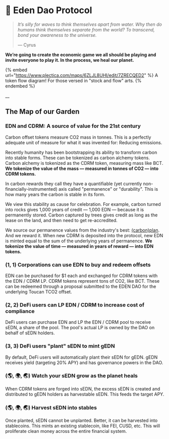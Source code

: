 # 🌟 Eden Dao Protocol

> _It’s silly for waves to think themselves apart from water. Why then do humans think themselves separate from the world? To transcend, bond your awareness to the universe._
>
> — Cyrus

**We’re going to create the economic game we all should be playing and invite everyone to play it. In the process, we heal our planet.**

{% embed url="https://www.plectica.com/maps/6ZLJL8UHI/edit/7ZRECQED2" %}
A token flow diagram! For those versed in "stock and flow" arts.
{% endembed %}

__

## The Map of our Garden

### EDN and CDRM: A source of value for the 21st century

Carbon offset tokens measure CO2 mass in tonnes. This is a perfectly adequate unit of measure for what it was invented for: Reducing emissions.

Recently humanity has been bootstrapping its ability to transform carbon into stable forms. These can be tokenized as carbon alchemy tokens. Carbon alchemy is tokenized as the CDRM token, measuring mass like BCT. **We tokenize the value of the mass — measured in tonnes of CO2 — into CDRM tokens.**

In carbon rewards they call they have a quantifiable (yet currently non-financially-instrumented) axis called "permanence" or "durability". This is how many years the carbon is stable in its form.&#x20;

We view this stability as cause for celebration. For example, carbon turned into rocks gives 1,000 years of credit — 1,000 EDN — because it is permanently stored. Carbon captured by trees gives credit as long as the lease on the land, and then need to get re-accredited.&#x20;

We source our permanence values from the industry's best: [(carbon)plan](https://carbonplan.org/research/cdr-database). And we reward it. When new CDRM is deposited into the protocol, new EDN is minted equal to the sum of the underlying years of permanence. **We tokenize the value of time — measured in years of reward — into EDN tokens.**

### **(1, 1) Corporations can use EDN to buy and redeem offsets**

EDN can be purchased for $1 each and exchanged for CDRM tokens with the EDN / CDRM LP. CDRM tokens represent tons of CO2, like BCT. These can be redeemed through a proposal submitted to the EDEN DAO for the underlying Toucan TCO2 offset.

### (2, 2) DeFi users can LP EDN / CDRM to increase cost of compliance

DeFi users can purchase EDN and LP the EDN / CDRM pool to receive sEDN, a share of the pool. The pool's actual LP is owned by the DAO on behalf of sEDN holders.

### (3, 3) **DeFi users "plant" sEDN to mint gEDN**

By default, DeFi users will automatically plant their sEDN for gEDN. gEDN receives yield (targeting 20% APY) and has governance powers in the DAO.

### (🌎, 🌍, 🌏) Watch your sEDN grow as the planet heals

When CDRM tokens are forged into sEDN, the excess sEDN is created and distributed to gEDN holders as harvestable sEDN. This feeds the target APY.

### (🌎, 🌍, 🌏) Harvest sEDN into stables&#x20;

Once planted, sEDN cannot be unplanted. Better, it can be harvested into stablecoins. This mints an existing stablecoin, like FEI, CUSD, etc. This will proliferate clean money across the entire financial system.
